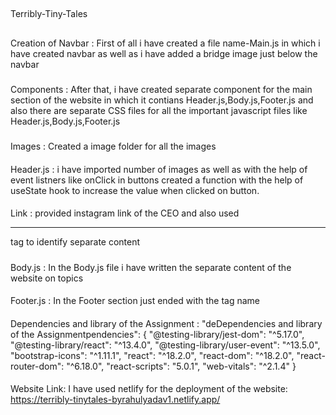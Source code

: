 ##
Terribly-Tiny-Tales
##
Creation of Navbar :
First of all i have created a file name-Main.js in which i have created navbar as well as i have added a bridge image just below the navbar
###
Components :
After that, i have created separate component for the main section of the website  in which it contians Header.js,Body.js,Footer.js and also there
are separate CSS files for all the important javascript files like Header.js,Body.js,Footer.js

#####
Images :
Created a image folder for all the images
####
Header.js :
 i have imported number of images as well as  with the help of event listners like onClick in buttons created a function 
with the help of useState hook to increase the value when clicked on button.
####
Link :
provided instagram link of the CEO and also used <hr> tag to identify separate content

#####
Body.js :
In the Body.js file i have written the separate content of the website on topics
####
Footer.js :
In the Footer section just ended with the tag name

####
Dependencies and library of the Assignment :
"deDependencies and library of the Assignmentpendencies": {
    "@testing-library/jest-dom": "^5.17.0",
    "@testing-library/react": "^13.4.0",
    "@testing-library/user-event": "^13.5.0",
    "bootstrap-icons": "^1.11.1",
    "react": "^18.2.0",
    "react-dom": "^18.2.0",
    "react-router-dom": "^6.18.0",
    "react-scripts": "5.0.1",
    "web-vitals": "^2.1.4"
  }
  ####
  Website Link:
   I have used netlify for the deployment of the website:
  https://terribly-tinytales-byrahulyadav1.netlify.app/
